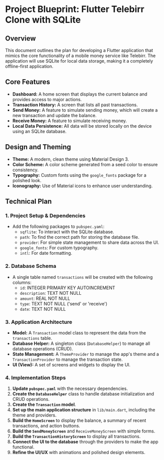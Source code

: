 # Project Blueprint: Flutter Telebirr Clone with SQLite

## Overview

This document outlines the plan for developing a Flutter application that mimics the core functionality of a mobile money service like Telebirr. The application will use SQLite for local data storage, making it a completely offline-first application.

## Core Features

*   **Dashboard:** A home screen that displays the current balance and provides access to major actions.
*   **Transaction History:** A screen that lists all past transactions.
*   **Send Money:** A feature to simulate sending money, which will create a new transaction and update the balance.
*   **Receive Money:** A feature to simulate receiving money.
*   **Local Data Persistence:** All data will be stored locally on the device using an SQLite database.

## Design and Theming

*   **Theme:** A modern, clean theme using Material Design 3.
*   **Color Scheme:** A color scheme generated from a seed color to ensure consistency.
*   **Typography:** Custom fonts using the `google_fonts` package for a polished look.
*   **Iconography:** Use of Material icons to enhance user understanding.

## Technical Plan

### 1. Project Setup & Dependencies

*   Add the following packages to `pubspec.yaml`:
    *   `sqflite`: To interact with the SQLite database.
    *   `path`: To find the correct path for storing the database file.
    *   `provider`: For simple state management to share data across the UI.
    *   `google_fonts`: For custom typography.
    *   `intl`: For date formatting.

### 2. Database Schema

*   A single table named `transactions` will be created with the following columns:
    *   `id`: INTEGER PRIMARY KEY AUTOINCREMENT
    *   `description`: TEXT NOT NULL
    *   `amount`: REAL NOT NULL
    *   `type`: TEXT NOT NULL ('send' or 'receive')
    *   `date`: TEXT NOT NULL

### 3. Application Architecture

*   **Model:** A `Transaction` model class to represent the data from the `transactions` table.
*   **Database Helper:** A singleton class (`DatabaseHelper`) to manage all database operations (CRUD).
*   **State Management:** A `ThemeProvider` to manage the app's theme and a `TransactionProvider` to manage the transaction state.
*   **UI (View):** A set of screens and widgets to display the UI.

### 4. Implementation Steps

1.  **Update `pubspec.yaml`** with the necessary dependencies.
2.  **Create the `DatabaseHelper`** class to handle database initialization and CRUD operations.
3.  **Create the `Transaction` model**.
4.  **Set up the main application structure** in `lib/main.dart`, including the theme and providers.
5.  **Build the `HomeScreen`** to display the balance, a summary of recent transactions, and action buttons.
6.  **Build the `SendMoneyScreen`** and `ReceiveMoneyScreen` with simple forms.
7.  **Build the `TransactionHistoryScreen`** to display all transactions.
8.  **Connect the UI to the database** through the providers to make the app functional.
9.  **Refine the UI/UX** with animations and polished design elements.
